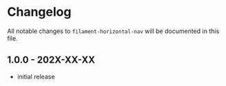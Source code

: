 # Changelog

All notable changes to `filament-horizontal-nav` will be documented in this file.

## 1.0.0 - 202X-XX-XX

- initial release
